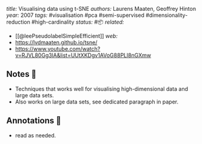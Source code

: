 *title:* Visualising data using t-SNE
*authors:* Laurens Maaten, Geoffrey Hinton
*year:* 2007
*tags:* #visualisation #pca #semi-supervised #dimensionality-reduction #high-cardinality
*status:* #📦 
*related:*
- [[@leePseudolabelSimpleEfficient]]
*web:* 
- https://lvdmaaten.github.io/tsne/
- https://www.youtube.com/watch?v=RJVL80Gg3lA&list=UUtXKDgv1AVoG88PLl8nGXmw
## Notes 📍
- Techniques that works well for visualising high-dimensional data and large data sets.
- Also works on large data sets, see dedicated paragraph in paper.
## Annotations 📖
- read as needed.